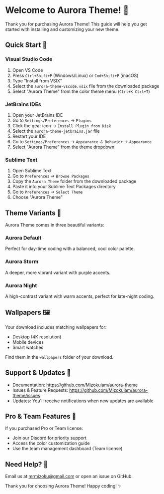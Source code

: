 # Welcome to Aurora Theme! 🌌

Thank you for purchasing Aurora Theme! This guide will help you get started with installing and customizing your new theme.

## Quick Start 🚀

### Visual Studio Code
1. Open VS Code
2. Press `Ctrl+Shift+P` (Windows/Linux) or `Cmd+Shift+P` (macOS)
3. Type "Install from VSIX"
4. Select the `aurora-theme-vscode.vsix` file from the downloaded package
5. Select "Aurora Theme" from the color theme menu (`Ctrl+K Ctrl+T`)

### JetBrains IDEs
1. Open your JetBrains IDE
2. Go to `Settings/Preferences` → `Plugins`
3. Click the gear icon → `Install Plugin from Disk`
4. Select the `aurora-theme-jetbrains.jar` file
5. Restart your IDE
6. Go to `Settings/Preferences` → `Appearance & Behavior` → `Appearance`
7. Select "Aurora Theme" from the theme dropdown

### Sublime Text
1. Open Sublime Text
2. Go to `Preferences` → `Browse Packages`
3. Copy the `Aurora Theme` folder from the downloaded package
4. Paste it into your Sublime Text Packages directory
5. Go to `Preferences` → `Select Theme`
6. Choose "Aurora Theme"

## Theme Variants 🎨

Aurora Theme comes in three beautiful variants:

### Aurora Default
Perfect for day-time coding with a balanced, cool color palette.

### Aurora Storm
A deeper, more vibrant variant with purple accents.

### Aurora Night
A high-contrast variant with warm accents, perfect for late-night coding.

## Wallpapers 🖼️

Your download includes matching wallpapers for:
- Desktop (4K resolution)
- Mobile devices
- Smart watches

Find them in the `wallpapers` folder of your download.

## Support & Updates 💫

- Documentation: https://github.com/Mizokuiam/aurora-theme
- Issues & Feature Requests: https://github.com/Mizokuiam/aurora-theme/issues
- Updates: You'll receive notifications when new updates are available

## Pro & Team Features 🌟

If you purchased Pro or Team license:
- Join our Discord for priority support
- Access the color customization guide
- Use the team management dashboard (Team license)

## Need Help? 🤝

Email us at mrmizoku@gmail.com or open an issue on GitHub.

Thank you for choosing Aurora Theme! Happy coding! ✨

